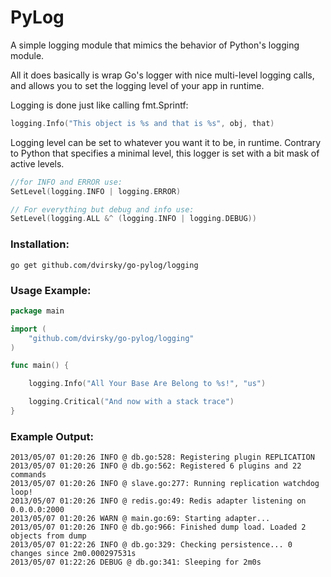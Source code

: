 PyLog
====


A simple logging module that mimics the behavior of Python's logging module.

All it does basically is wrap Go's logger with nice multi-level logging calls, and
allows you to set the logging level of your app in runtime.

Logging is done just like calling fmt.Sprintf:

```go
logging.Info("This object is %s and that is %s", obj, that)
```

Logging level can be set to whatever you want it to be, in runtime. Contrary to Python that specifies a minimal level, this logger is set with a bit mask of active levels.

```go
//for INFO and ERROR use:
SetLevel(logging.INFO | logging.ERROR)

// For everything but debug and info use:
SetLevel(logging.ALL &^ (logging.INFO | logging.DEBUG))
```

### Installation:

```
go get github.com/dvirsky/go-pylog/logging
```

### Usage Example:

```go
package main

import (
	"github.com/dvirsky/go-pylog/logging"
)

func main() {

	logging.Info("All Your Base Are Belong to %s!", "us")

	logging.Critical("And now with a stack trace")
}
```




### Example Output:

```
2013/05/07 01:20:26 INFO @ db.go:528: Registering plugin REPLICATION
2013/05/07 01:20:26 INFO @ db.go:562: Registered 6 plugins and 22 commands
2013/05/07 01:20:26 INFO @ slave.go:277: Running replication watchdog loop!
2013/05/07 01:20:26 INFO @ redis.go:49: Redis adapter listening on 0.0.0.0:2000
2013/05/07 01:20:26 WARN @ main.go:69: Starting adapter...
2013/05/07 01:20:26 INFO @ db.go:966: Finished dump load. Loaded 2 objects from dump
2013/05/07 01:22:26 INFO @ db.go:329: Checking persistence... 0 changes since 2m0.000297531s
2013/05/07 01:22:26 DEBUG @ db.go:341: Sleeping for 2m0s
```

